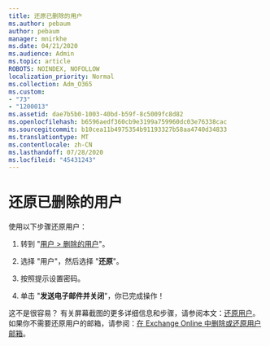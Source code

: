 ```yaml
---
title: 还原已删除的用户
ms.author: pebaum
author: pebaum
manager: mnirkhe
ms.date: 04/21/2020
ms.audience: Admin
ms.topic: article
ROBOTS: NOINDEX, NOFOLLOW
localization_priority: Normal
ms.collection: Adm_O365
ms.custom:
- "73"
- "1200013"
ms.assetid: dae7b5b0-1003-40bd-b59f-8c5009fc8d82
ms.openlocfilehash: b6596aedf360cb9e3199a759960dc03e76338cac
ms.sourcegitcommit: b10cea11b4975354b91193327b58aa4740d34833
ms.translationtype: MT
ms.contentlocale: zh-CN
ms.lasthandoff: 07/28/2020
ms.locfileid: "45431243"
---
```

# <a name="restore-a-deleted-user"></a>还原已删除的用户

使用以下步骤还原用户：
  
1. 转到 "[用户 \> 删除的用户](https://admin.microsoft.com/adminportal/home#/deletedusers)"。

2. 选择 "用户"，然后选择 "**还原**"。

3. 按照提示设置密码。

4. 单击 "**发送电子邮件并关闭**"，你已完成操作！

这不是很容易？ 有关屏幕截图的更多详细信息和步骤，请参阅本文：[还原用户](https://docs.microsoft.com/microsoft-365/admin/add-users/restore-user)。 如果你不需要还原用户的邮箱，请参阅：[在 Exchange Online 中删除或还原用户邮箱](https://docs.microsoft.com/exchange/recipients-in-exchange-online/delete-or-restore-mailboxes)。